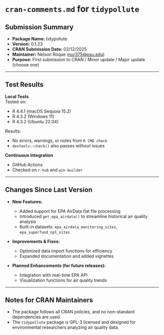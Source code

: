 # `cran-comments.md` for `tidypollute`

## Submission Summary
- **Package Name:** tidypollute  
- **Version:** 0.1.23
- **CRAN Submission Date:** 02/12/2025
- **Maintainer:** Nelson Roque (nur375@psu.edu)  
- **Purpose:** First submission to CRAN / Minor update / Major update (choose one)

---

## Test Results

**Local Tests**  
Tested on:  
- R 4.4.1 (macOS Sequoia 15.2)  
- R 4.3.2 (Windows 11)  
- R 4.3.2 (Ubuntu 22.04)  

Results:  
- No errors, warnings, or notes from `R CMD check`  
- `devtools::check()` also passes without issues  

**Continuous Integration**  
- GitHub Actions  
- Checked on `r-hub` and `win-builder`  

---

## Changes Since Last Version
- **New Features:**  
  - Added support for EPA AirData flat file processing  
  - Introduced `get_epa_airdata()` to streamline historical air quality analysis  
  - Built-in datasets: `epa_airdata_monitoring_sites`, `epa_superfund_npl_sites`  

- **Improvements & Fixes:**  
  - Optimized data import functions for efficiency  
  - Expanded documentation and added vignettes  

- **Planned Enhancements (for future releases):**  
  - Integration with real-time EPA API  
  - Visualization functions for air quality trends  

---

## Notes for CRAN Maintainers
- The package follows all CRAN policies, and no non-standard dependencies are used.  
- The `tidypollute` package is GPL-3 licensed and designed for environmental researchers analyzing air quality data.  

